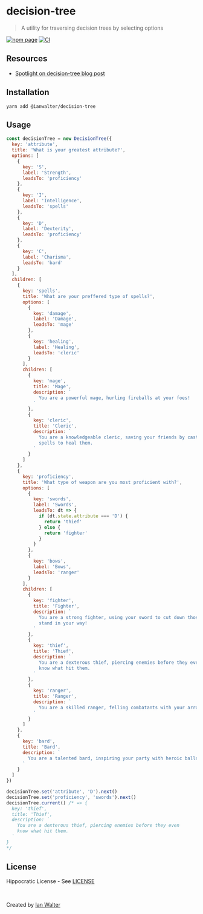 # decision-tree
> A utility for traversing decision trees by selecting options

[![npm page][npmImage]][npmUrl]
[![CI][ciImage]][ciUrl]

## Resources

* [Spotlight on decision-tree blog post][postUrl]

## Installation

```console
yarn add @ianwalter/decision-tree
```

## Usage

```js
const decisionTree = new DecisionTree({
  key: 'attribute',
  title: 'What is your greatest attribute?',
  options: [
    {
      key: 'S',
      label: 'Strength',
      leadsTo: 'proficiency'
    },
    {
      key: 'I',
      label: 'Intelligence',
      leadsTo: 'spells'
    },
    {
      key: 'D',
      label: 'Dexterity',
      leadsTo: 'proficiency'
    },
    {
      key: 'C',
      label: 'Charisma',
      leadsTo: 'bard'
    }
  ],
  children: [
    {
      key: 'spells',
      title: 'What are your preffered type of spells?',
      options: [
        {
          key: 'damage',
          label: 'Damage',
          leadsTo: 'mage'
        },
        {
          key: 'healing',
          label: 'Healing',
          leadsTo: 'cleric'
        }
      ],
      children: [
        {
          key: 'mage',
          title: 'Mage',
          description: `
            You are a powerful mage, hurling fireballs at your foes!
          `
        },
        {
          key: 'cleric',
          title: 'Cleric',
          description: `
            You are a knowledgeable cleric, saving your friends by casting
            spells to heal them.
          `
        }
      ]
    },
    {
      key: 'proficiency',
      title: 'What type of weapon are you most proficient with?',
      options: [
        {
          key: 'swords',
          label: 'Swords',
          leadsTo: dt => {
            if (dt.state.attribute === 'D') {
              return 'thief'
            } else {
              return 'fighter'
            }
          }
        },
        {
          key: 'bows',
          label: 'Bows',
          leadsTo: 'ranger'
        }
      ],
      children: [
        {
          key: 'fighter',
          title: 'Fighter',
          description: `
            You are a strong fighter, using your sword to cut down those who
            stand in your way!
          `
        },
        {
          key: 'thief',
          title: 'Thief',
          description: `
            You are a dexterous thief, piercing enemies before they even
            know what hit them.
          `
        },
        {
          key: 'ranger',
          title: 'Ranger',
          description: `
            You are a skilled ranger, felling combatants with your arrows.
          `
        }
      ]
    },
    {
      key: 'bard',
      title: 'Bard',
      description: `
        You are a talented bard, inspiring your party with heroic ballads.
      `
    }
  ]
})

decisionTree.set('attribute', 'D').next()
decisionTree.set('proficiency', 'swords').next()
decisionTree.current() /* => {
  key: 'thief',
  title: 'Thief',
  description: `
    You are a dexterous thief, piercing enemies before they even
    know what hit them.
  `
}
*/
```

## License

Hippocratic License - See [LICENSE][licenseUrl]

&nbsp;

Created by [Ian Walter](https://ianwalter.dev)

[npmImage]: https://img.shields.io/npm/v/@ianwalter/decision-tree.svg
[npmUrl]: https://www.npmjs.com/package/@ianwalter/decision-tree
[ciImage]: https://github.com/ianwalter/decision-tree/workflows/CI/badge.svg
[ciUrl]: https://github.com/ianwalter/decision-tree/actions
[postUrl]: https://ianwalter.dev/spotlight-on-decision-tree
[licenseUrl]: https://github.com/ianwalter/decision-tree/blob/master/LICENSE
